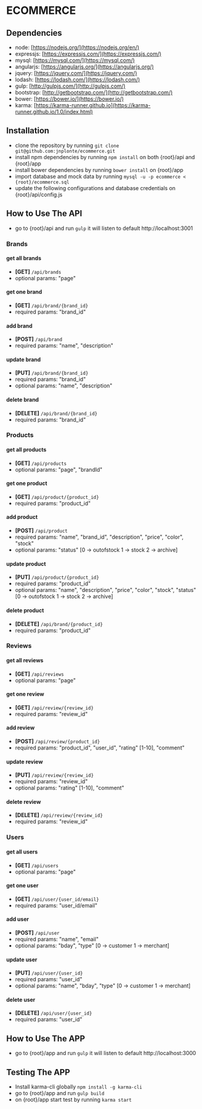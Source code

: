 # ECOMMERCE


## Dependencies
* node: [https://nodejs.org/](https://nodejs.org/en/)
* expressjs: [https://expressjs.com/](https://expressjs.com/)
* mysql: [https://mysql.com/](https://mysql.com/)
* angularjs: [https://angularjs.org/](https://angularjs.org/)
* jquery: [https://jquery.com/](https://jquery.com/)
* lodash: [https://lodash.com/](https://lodash.com/)
* gulp: [http://gulpjs.com/](http://gulpjs.com/)
* bootstrap: [http://getbootstrap.com/](http://getbootstrap.com/)
* bower: [https://bower.io/](https://bower.io/)
* karma: [https://karma-runner.github.io](https://karma-runner.github.io/1.0/index.html)


## Installation
* clone the repository by running `git clone git@github.com:jnplonte/ecommerce.git`
* install npm dependencies by running `npm install` on both {root}/api and {root}/app
* install bower dependencies by running `bower install` on {root}/app
* import database and mock data by running `mysql -u -p ecommerce < {root}/ecommerce.sql`
* update the following configurations and database credentials on {root}/api/config.js


## How to Use The API
- go to {root}/api and run `gulp` it will listen to default http://localhost:3001

### Brands

#### get all brands
- **[GET]**  `/api/brands`
- optional params: "page"

#### get one brand
- **[GET]** `/api/brand/{brand_id}`
- required params: "brand_id"

#### add brand
- **[POST]** `/api/brand`
- required params: "name", "description"

#### update brand
- **[PUT]** `/api/brand/{brand_id}`
- required params: "brand_id"
- optional params: "name", "description"

#### delete brand
- **[DELETE]** `/api/brand/{brand_id}`
- required params: "brand_id"

### Products

#### get all products
- **[GET]**  `/api/products`
- optional params: "page", "brandId"

#### get one product
- **[GET]** `/api/product/{product_id}`
- required params: "product_id"

#### add product
- **[POST]** `/api/product`
- required params: "name", "brand_id", "description", "price", "color", "stock"
- optional params: "status" [0 -> outofstock 1 -> stock 2 -> archive]

#### update product
- **[PUT]** `/api/product/{product_id}`
- required params: "product_id"
- optional params: "name", "description", "price", "color", "stock", "status" [0 -> outofstock 1 -> stock 2 -> archive]

#### delete product
- **[DELETE]** `/api/brand/{product_id}`
- required params: "product_id"

### Reviews

#### get all reviews
- **[GET]**  `/api/reviews`
- optional params: "page"

#### get one review
- **[GET]** `/api/review/{review_id}`
- required params: "review_id"

#### add review
- **[POST]** `/api/review/{product_id}`
- required params: "product_id", "user_id", "rating" [1-10], "comment"

#### update review
- **[PUT]** `/api/review/{review_id}`
- required params: "review_id"
- optional params: "rating" [1-10], "comment"

#### delete review
- **[DELETE]** `/api/review/{review_id}`
- required params: "review_id"

### Users

#### get all users
- **[GET]**  `/api/users`
- optional params: "page"

#### get one user
- **[GET]** `/api/user/{user_id/email}`
- required params: "user_id/email"

#### add user
- **[POST]** `/api/user`
- required params: "name", "email"
- optional params: "bday", "type" [0 -> customer 1 -> merchant]

#### update user
- **[PUT]** `/api/user/{user_id}`
- required params: "user_id"
- optional params: "name", "bday", "type" [0 -> customer 1 -> merchant]

#### delete user
- **[DELETE]** `/api/user/{user_id}`
- required params: "user_id"


## How to Use The APP
- go to {root}/app and run `gulp` it will listen to default http://localhost:3000


## Testing The APP
- Install karma-cli globally `npm install -g karma-cli`
- go to {root}/app and run `gulp build`
- on {root}/app start test by running `karma start`
